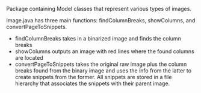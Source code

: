Package containing Model classes that represent various types of images.


Image.java has three main functions: findColumnBreaks, showColumns, and convertPageToSnippets. 
* findColumnBreaks takes in a binarized image and finds the column breaks
* showColumns outputs an image with red lines where the found columns are located
* convertPageToSnippets takes the original raw image plus the column breaks found from the binary image and uses the info from the latter to create snippets from the former. All snippets are stored in a file hierarchy that associates the snippets with their parent image.
